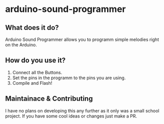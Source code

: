 # arduino-sound-programmer

## What does it do?

Arduino Sound Programmer allows you to programm simple melodies right on the Arduino.

## How do you use it?

1. Connect all the Buttons.
2. Set the pins in the programm to the pins you are using.
3. Compile and Flash!

## Maintainace & Contributing

I have no plans on developing this any further as it only was a small school project.
If you have some cool ideas or changes just make a PR.
